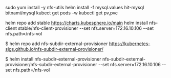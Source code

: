 sudo yum install -y nfs-utils
helm install -f mysql.values hit-mysql bitnami/mysql
kubect get pods -w
kubectl get pv,pvc

helm repo add stable https://charts.kubesphere.io/main
helm install nfs-client stable/nfs-client-provisioner --set nfs.server=172.16.10.106 --set nfs.path=/nfs-vol

$ helm repo add nfs-subdir-external-provisioner https://kubernetes-sigs.github.io/nfs-subdir-external-provisioner/

$ helm install nfs-subdir-external-provisioner nfs-subdir-external-provisioner/nfs-subdir-external-provisioner --set nfs.server=172.16.10.106 --set nfs.path=/nfs-vol